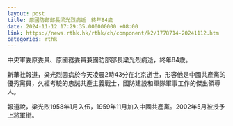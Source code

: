 ```yaml
---
layout: post
title: 原國防部部長梁光烈病逝　終年84歲
date: 2024-11-12 17:29:35.000000000 +08:00
link: https://news.rthk.hk/rthk/ch/component/k2/1778714-20241112.htm
categories: rthk
---
```


中央軍委原委員、原國務委員兼國防部部長梁光烈病逝，終年84歲。

新華社報道，梁光烈因病於今天凌晨2時43分在北京逝世，形容他是中國共產黨的優秀黨員，久經考驗的忠誠共產主義戰士，國防建設和軍隊軍事工作的傑出領導人。

報道說，梁光烈1958年1月入伍，1959年11月加入中國共產黨。2002年5月被授予上將軍銜。
